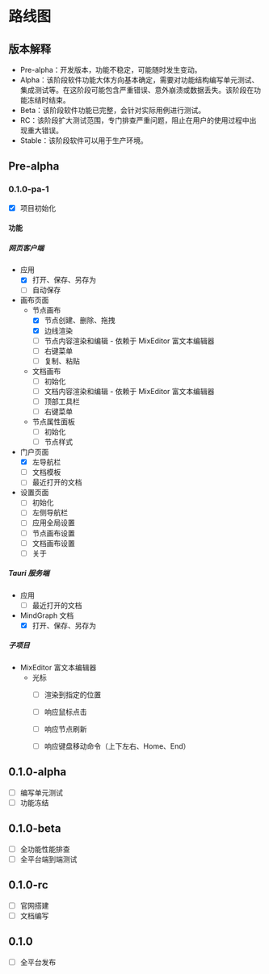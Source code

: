 # 路线图
## 版本解释
* Pre-alpha：开发版本，功能不稳定，可能随时发生变动。
* Alpha：该阶段软件功能大体方向基本确定，需要对功能结构编写单元测试、集成测试等。在这阶段可能包含严重错误、意外崩溃或数据丢失。该阶段在功能冻结时结束。
* Beta：该阶段软件功能已完整，会针对实际用例进行测试。
* RC：该阶段扩大测试范围，专门排查严重问题，阻止在用户的使用过程中出现重大错误。
* Stable：该阶段软件可以用于生产环境。

## Pre-alpha
### 0.1.0-pa-1
- [x] 项目初始化
#### 功能
##### 网页客户端
- 应用
  - [x] 打开、保存、另存为
  - [ ] 自动保存
- 画布页面
  - 节点画布
    - [x] 节点创建、删除、拖拽
    - [x] 边线渲染
    - [ ] 节点内容渲染和编辑 - 依赖于 MixEditor 富文本编辑器
    - [ ] 右键菜单
    - [ ] 复制、粘贴
  - 文档画布
    - [ ] 初始化
    - [ ] 文档内容渲染和编辑 - 依赖于 MixEditor 富文本编辑器
    - [ ] 顶部工具栏
    - [ ] 右键菜单
  - 节点属性面板
    - [ ] 初始化
    - [ ] 节点样式
- 门户页面
  - [x] 左导航栏
  - [ ] 文档模板
  - [ ] 最近打开的文档
- 设置页面
  - [ ] 初始化
  - [ ] 左侧导航栏
  - [ ] 应用全局设置
  - [ ] 节点画布设置
  - [ ] 文档画布设置
  - [ ] 关于
##### Tauri 服务端
- 应用
  - [ ] 最近打开的文档
- MindGraph 文档
  - [x] 打开、保存、另存为

##### 子项目
- MixEditor 富文本编辑器
  - 光标
    - [ ] 渲染到指定的位置
    - [ ] 响应鼠标点击
    - [ ] 响应节点刷新
    - [ ] 响应键盘移动命令（上下左右、Home、End）


## 0.1.0-alpha
- [ ] 编写单元测试
- [ ] 功能冻结
## 0.1.0-beta
- [ ] 全功能性能排查
- [ ] 全平台端到端测试
## 0.1.0-rc
- [ ] 官网搭建
- [ ] 文档编写
## 0.1.0
- [ ] 全平台发布
